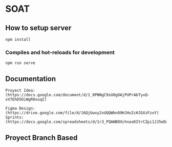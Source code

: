 # SOAT

## How to setup server
```
npm install
```
### Compiles and hot-reloads for development
```
npm run serve
```

## Documentation
```
Proyect Idea: (https://docs.google.com/document/d/1_0PNNgC9sU0gOAjPUPrAbTyxQ-xV7EhD5OiWgROxuqI)

Figma Design: (https://drive.google.com/file/d/16QjUwxy2vUQQWbn89HJHuIcHJGXzFzxY)
Sprints: (https://docs.google.com/spreadsheets/d/1r3_PQAWB0XchnooKItrCZpi1JJ5eDamv5cqoYyPtH4U)
```

## Proyect Branch Based
